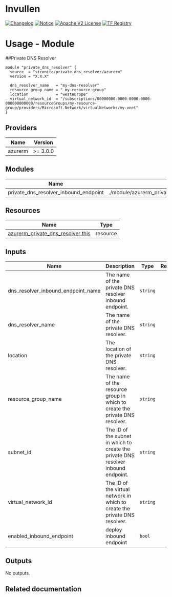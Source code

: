 <!-- BEGIN_TF_DOCS -->
 # Invullen
[![Changelog](https://img.shields.io/badge/changelog-release-green.svg)](Invullen) [![Notice](https://img.shields.io/badge/notice-copyright-yellow.svg)](NOTICE) [![Apache V2 License](https://img.shields.io/badge/license-Apache%20V2-orange.svg)](LICENSE) [![TF Registry](https://img.shields.io/badge/terraform-registry-blue.svg)](Invullen)

# Usage - Module

##Private DNS Resolver
```hcl
module "private_dns_resolver" {
  source  = "sironite/private_dns_resolver/azurerm"
  version = "X.X.X"

  dns_resolver_name   = "my-dns-resolver"
  resource_group_name = " my-resource-group"
  location            = "westeurope"
  virtual_network_id  = "/subscriptions/00000000-0000-0000-0000-000000000000/resourceGroups/my-resource-group/providers/Microsoft.Network/virtualNetworks/my-vnet"
}
```

## Providers

| Name | Version |
|------|---------|
| azurerm | >= 3.0.0 |

## Modules

| Name | Source | Version |
|------|--------|---------|
| private\_dns\_resolver\_inbound\_endpoint | ./module/azurerm_private_dns_resolver_inbound_endpoint | n/a |

## Resources

| Name | Type |
|------|------|
| [azurerm_private_dns_resolver.this](https://registry.terraform.io/providers/hashicorp/azurerm/latest/docs/resources/private_dns_resolver) | resource |

## Inputs

| Name | Description | Type | Required |
|------|-------------|------|:--------:|
| dns\_resolver\_inbound\_endpoint\_name | The name of the private DNS resolver inbound endpoint. | `string` | yes |
| dns\_resolver\_name | The name of the private DNS resolver. | `string` | yes |
| location | The location of the private DNS resolver. | `string` | yes |
| resource\_group\_name | The name of the resource group in which to create the private DNS resolver. | `string` | yes |
| subnet\_id | The ID of the subnet in which to create the private DNS resolver inbound endpoint. | `string` | yes |
| virtual\_network\_id | The ID of the virtual network in which to create the private DNS resolver. | `string` | yes |
| enabled\_inbound\_endpoint | deploy inbound endpoint | `bool` | no |

## Outputs

No outputs.

## Related documentation
<!-- END_TF_DOCS -->